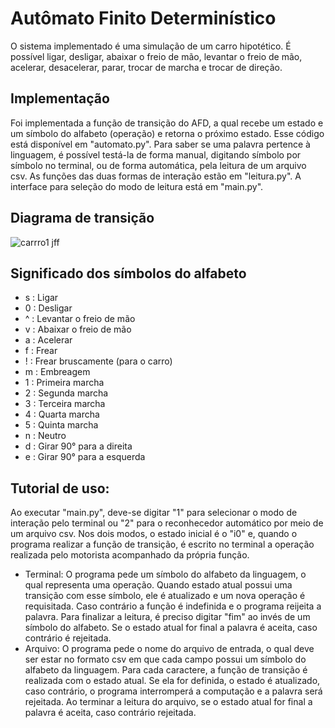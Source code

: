 # Autômato Finito Determinístico
  O sistema implementado é uma simulação de um carro hipotético. É possível ligar, desligar, abaixar o freio de mão, levantar o freio de mão, acelerar, desacelerar, parar, trocar de marcha e trocar de direção.
## Implementação
  Foi implementada a função de transição do AFD, a qual recebe um estado e um símbolo do alfabeto (operação) e retorna o próximo estado. Esse código está disponível em "automato.py". Para saber se uma palavra pertence à linguagem, é possível testá-la de forma manual, digitando símbolo por símbolo no terminal, ou de forma automática, pela leitura de um arquivo csv. As funções das duas formas de interação estão em "leitura.py". A interface para seleção do modo de leitura está em "main.py".
## Diagrama de transição
![carrro1 jff](https://github.com/vitorholiveira/afd-carro/assets/62735040/82ab3b89-63a1-4d14-a514-5898e78fcde4)
## Significado dos símbolos do alfabeto
- s	: Ligar
- 0	: Desligar
- ^	: Levantar o freio de mão
- v	: Abaixar o freio de mão
- a	: Acelerar
- f	: Frear
- ! : Frear bruscamente (para o carro)
- m	: Embreagem
- 1	: Primeira marcha
- 2	: Segunda marcha
- 3	: Terceira marcha
- 4	: Quarta marcha
- 5	: Quinta marcha
- n	: Neutro
- d	: Girar 90° para a direita
- e	: Girar 90° para a esquerda
## Tutorial de uso:
  Ao executar "main.py", deve-se digitar "1" para selecionar o modo de interação pelo terminal ou "2" para o reconhecedor automático por meio de um arquivo csv. Nos dois modos, o estado inicial é o "i0" e, quando o programa realizar a função de transição, é escrito no terminal a operação realizada pelo motorista acompanhado da própria função.
  - Terminal: O programa pede um símbolo do alfabeto da linguagem, o qual representa uma operação. Quando estado atual possui uma transição com esse símbolo, ele é atualizado e um nova operação é requisitada. Caso contrário a função é indefinida e o programa reijeita a palavra. Para finalizar a leitura, é preciso digitar "fim" ao invés de um símbolo do alfabeto. Se o estado atual for final a palavra é aceita, caso contrário é rejeitada.
  - Arquivo: O programa pede o nome do arquivo de entrada, o qual deve ser estar no formato csv em que cada campo possui um símbolo do alfabeto da linguagem. Para cada caractere, a função de transição é realizada com o estado atual. Se ela for definida, o estado é atualizado, caso contrário, o programa interromperá a computação e a palavra será rejeitada. Ao terminar a leitura do arquivo, se o estado atual for final a palavra é aceita, caso contrário rejeitada.
  